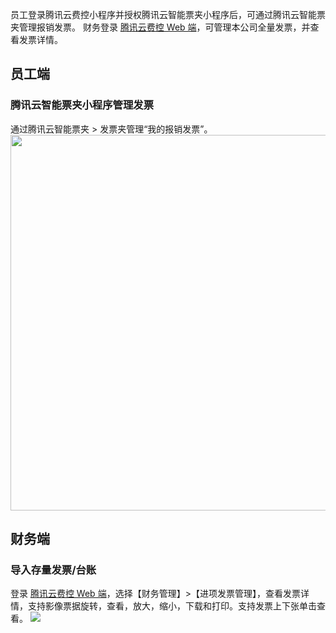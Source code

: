 员工登录腾讯云费控小程序并授权腾讯云智能票夹小程序后，可通过腾讯云智能票夹管理报销发票。
财务登录 [腾讯云费控 Web 端](https://baoxiao.qq.com)，可管理本公司全量发票，并查看发票详情。

## 员工端
### 腾讯云智能票夹小程序管理发票
通过腾讯云智能票夹 > 发票夹管理“我的报销发票”。
<img src="https://main.qcloudimg.com/raw/b5313e7689e649afdb3d194931a43273.png" style="height:601px"></img>
      
## 财务端
### 导入存量发票/台账
登录  [腾讯云费控 Web 端](https://baoxiao.qq.com)，选择【财务管理】>【进项发票管理】，查看发票详情，支持影像票据旋转，查看，放大，缩小，下载和打印。支持发票上下张单击查看。
![](https://main.qcloudimg.com/raw/b1e40fd4386d85bfeee2b0c9af9bdc8e.png)